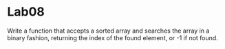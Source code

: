 # Lab08
Write a function that accepts a sorted array and searches the array in a binary fashion, returning the index of the found element, or -1 if not found.

